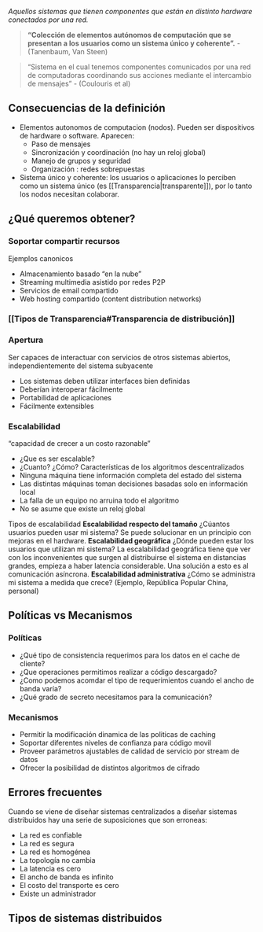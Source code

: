 *Aquellos sistemas que tienen componentes que están en distinto hardware conectados por una red.*

>**“Colección de elementos autónomos de computación que se presentan a los usuarios como un sistema único y coherente”.** - (Tanenbaum, Van Steen)

>“Sistema en el cual tenemos componentes comunicados por una red de computadoras coordinando sus acciones mediante el intercambio de mensajes” - (Coulouris et al)

## Consecuencias de la definición
- Elementos autonomos de computacion (nodos). Pueden ser dispositivos de hardware o software. Aparecen:
	- Paso de mensajes
	- Sincronización y coordinación (no hay un reloj global)
	- Manejo de grupos y seguridad
	- Organización : redes sobrepuestas
- Sistema único y coherente: los usuarios o aplicaciones lo perciben como un sistema único (es [[Transparencia|transparente]]), por lo tanto los nodos necesitan colaborar.


## ¿Qué queremos obtener?
### Soportar compartir recursos
Ejemplos canonicos
- Almacenamiento basado “en la nube” 
- Streaming multimedia asistido por redes P2P 
- Servicios de email compartido 
- Web hosting compartido (content distribution networks)

### [[Tipos de Transparencia#Transparencia de distribución]]

### Apertura 
Ser capaces de interactuar con servicios de otros sistemas abiertos, independientemente del sistema subyacente
- Los sistemas deben utilizar interfaces bien definidas 
- Deberían interoperar fácilmente 
- Portabilidad de aplicaciones 
- Fácilmente extensibles

### Escalabilidad
“capacidad de crecer a un costo razonable” 
- ¿Que es ser escalable? 
- ¿Cuanto? ¿Cómo?
Características de los algoritmos descentralizados
- Ninguna máquina tiene información completa del estado del sistema
- Las distintas máquinas toman decisiones basadas solo en información local 
- La falla de un equipo no arruina todo el algoritmo 
- No se asume que existe un reloj global

Tipos de escalabilidad
**Escalabilidad respecto del tamaño**
	¿Cúantos usuarios pueden usar mi sistema?
	Se puede solucionar en un principio con mejoras en el hardware.
**Escalabilidad geográfica**
	¿Dónde pueden estar los usuarios que utilizan mi sistema?
	La escalabilidad geográfica tiene que ver con los inconvenientes que surgen al distribuirse el sistema en distancias grandes, empieza a haber latencia considerable. Una solución a esto es al comunicación asíncrona.
**Escalabilidad administrativa**
	¿Cómo se administra mi sistema a medida que crece? (Ejemplo, República Popular China, personal)

## Políticas vs Mecanismos
### Políticas
- ¿Qué tipo de consistencia requerimos para los datos en el cache de cliente? 
- ¿Que operaciones permitimos realizar a código descargado? 
- ¿Como podemos acomdar el tipo de requerimientos cuando el ancho de banda varía? 
- ¿Qué grado de secreto necesitamos para la comunicación?

### Mecanismos 
- Permitir la modificación dinamica de las politicas de caching 
- Soportar diferentes niveles de confianza para código movil 
- Proveer parámetros ajustables de calidad de servicio por stream de datos 
- Ofrecer la posibilidad de distintos algoritmos de cifrado

## Errores frecuentes
Cuando se viene de diseñar sistemas centralizados a diseñar sistemas distribuidos hay una serie de suposiciones que son erroneas:
- La red es confiable
- La red es segura
- La red es homogénea
- La topología no cambia
- La latencia es cero
- El ancho de banda es infinito
- El costo del transporte es cero
- Existe un administrador

## Tipos de sistemas distribuidos
